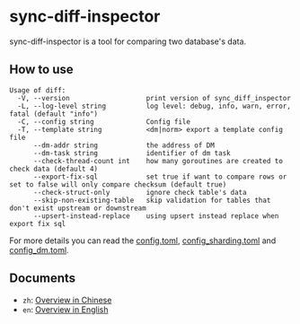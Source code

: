 # sync-diff-inspector

sync-diff-inspector is a tool for comparing two database's data.

## How to use

```shell
Usage of diff:
  -V, --version                   print version of sync_diff_inspector
  -L, --log-level string          log level: debug, info, warn, error, fatal (default "info")
  -C, --config string             Config file
  -T, --template string           <dm|norm> export a template config file
      --dm-addr string            the address of DM
      --dm-task string            identifier of dm task
      --check-thread-count int    how many goroutines are created to check data (default 4)
      --export-fix-sql            set true if want to compare rows or set to false will only compare checksum (default true)
      --check-struct-only         ignore check table's data
      --skip-non-existing-table   skip validation for tables that don't exist upstream or downstream
      --upsert-instead-replace    using upsert instead replace when export fix sql
```

For more details you can read the [config.toml](./config/config.toml), [config_sharding.toml](./config/config_sharding.toml) and [config_dm.toml](./config/config_dm.toml).

## Documents
- `zh`: [Overview in Chinese](https://docs.pingcap.com/zh/tidb/stable/sync-diff-inspector-overview)
- `en`: [Overview in English](https://docs.pingcap.com/tidb/stable/sync-diff-inspector-overview)
